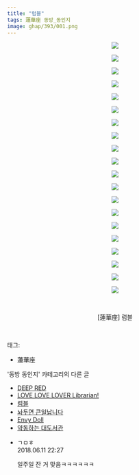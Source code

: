 ```yaml
---
title: "럼블"
tags: 蓮華座 동방_동인지
image: ghap/393/001.png
---
```

<div class="article">
<p style="text-align: center; clear: none; float: none;"><img src="{{ site.nasurl }}/ghap/393/001.png"/></p>
<p style="text-align: center; clear: none; float: none;"><img src="{{ site.nasurl }}/ghap/393/002.png"/></p>
<p style="text-align: center; clear: none; float: none;"><img src="{{ site.nasurl }}/ghap/393/003.png"/></p>
<p style="text-align: center; clear: none; float: none;"><img src="{{ site.nasurl }}/ghap/393/004.png"/></p>
<p style="text-align: center; clear: none; float: none;"><img src="{{ site.nasurl }}/ghap/393/005.png"/></p>
<p style="text-align: center; clear: none; float: none;"><img src="{{ site.nasurl }}/ghap/393/006.png"/></p>
<p style="text-align: center; clear: none; float: none;"><img src="{{ site.nasurl }}/ghap/393/007.png"/></p>
<p style="text-align: center; clear: none; float: none;"><img src="{{ site.nasurl }}/ghap/393/008.png"/></p>
<p style="text-align: center; clear: none; float: none;"><img src="{{ site.nasurl }}/ghap/393/009.png"/></p>
<p style="text-align: center; clear: none; float: none;"><img src="{{ site.nasurl }}/ghap/393/010.png"/></p>
<p style="text-align: center; clear: none; float: none;"><img src="{{ site.nasurl }}/ghap/393/011.png"/></p>
<p style="text-align: center; clear: none; float: none;"><img src="{{ site.nasurl }}/ghap/393/012.png"/></p>
<p style="text-align: center; clear: none; float: none;"><img src="{{ site.nasurl }}/ghap/393/013.png"/></p>
<p style="text-align: center; clear: none; float: none;"><img src="{{ site.nasurl }}/ghap/393/014.png"/></p>
<p style="text-align: center; clear: none; float: none;"><img src="{{ site.nasurl }}/ghap/393/015.png"/></p>
<p style="text-align: center; clear: none; float: none;"><img src="{{ site.nasurl }}/ghap/393/016.png"/></p>
<p style="text-align: center; clear: none; float: none;"><img src="{{ site.nasurl }}/ghap/393/017.jpg"/></p>
<p style="text-align: center; clear: none; float: none;"><img src="{{ site.nasurl }}/ghap/393/018.jpg"/></p>
<p style="text-align: center; clear: none; float: none;"><img src="{{ site.nasurl }}/ghap/393/019.jpg"/></p>
<p style="text-align: center; clear: none; float: none;"><img src="{{ site.nasurl }}/ghap/393/020.jpg"/></p>
<p style="text-align: center; clear: none; float: none;"><br/></p>
<p style="text-align: center; clear: none; float: none;">[蓮華座] 럼블</p>
<p><br/></p>
</div><div class="tagTrail">
<p>태그: </p>
<ul>
<li>蓮華座</li>
</ul>
</div><div class="another">
<p>'동방 동인지' 카테고리의 다른 글</p>
<ul>
<li><a href="/2016-06-21-ghap_395">DEEP RED</a></li>
<li><a href="/2016-06-21-ghap_394">LOVE LOVE LOVER Librarian!</a></li>
<li><a href="/2016-06-21-ghap_393">럼블</a></li>
<li><a href="/2016-06-21-ghap_392">놔두면 큰일납니다</a></li>
<li><a href="/2016-06-21-ghap_391">Envy Doll</a></li>
<li><a href="/2016-06-21-ghap_390">약동하는 대도서관</a></li>
</ul>
</div><div class="cb_module cb_fluid">
<div class="cb_wrt cb_profile">
<div class="comment">
<ul>
<li class="cb_thumb_off" id="comment15269456">
<div class="cb_comment_area">
<div class="cb_info_area">
<div class="cb_section">
<span class="cb_nick_name">ㄱㅁㅎ</span>
</div>
<div class="cb_section">
<span class="cb_date">2018.06.11 22:27 </span>
</div>
</div>
<div class="cb_dsc_comment">
<p class="cb_dsc">
											일주일 잔 거 맞음ㅋㅋㅋㅋㅋㅋ
										</p>
</div>
</div></li>
</ul>
</div>
</div><!-- commentList close -->
</div>